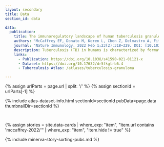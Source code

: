 ```yaml
---
layout: secondary
title: Data
section_id: data

data:
  publication:
    title: The immunoregulatory landscape of human tuberculosis granulomas
    authors: 'McCaffrey EF, Donato M, Keren L, Chen Z, Delmastro A, Fitzpatrick MB, Gupta S, Greenwald NF, Baranski A, Graf W, Kumar R, Bosse M, Fullaway CC, Ramdial PK, Forgó E, Jojic V, Van Valen D, Mehra S, Khader SA, Bendall SC, van de Rijn M, Kalman D, Kaushal D, Hunter RL, Banaei N, Steyn AJC, Khatri P, Angelo M.'
    journal: 'Nature Immunology. 2022 Feb 1;23(2):318–329. DOI: [10.1038/s41590-021-01121-x](https://doi.org/10.1038/s41590-021-01121-x)'
    description: Tuberculosis (TB) in humans is characterized by formation of immune-rich granulomas in infected tissues, the architecture and composition of which are thought to affect disease outcome. However, our understanding of the spatial relationships that control human granulomas is limited. Here, we used multiplexed ion beam imaging by time of flight (MIBI-TOF) to image 37 proteins in tissues from patients with active TB. We constructed a comprehensive atlas that maps 19 cell subsets across 8 spatial microenvironments. This atlas shows an IFN-γ-depleted microenvironment enriched for TGF-β, regulatory T cells and IDO1+ PD-L1+ myeloid cells. In a further transcriptomic meta-analysis of peripheral blood from patients with TB, immunoregulatory trends mirror those identified by granuloma imaging. Notably, PD-L1 expression is associated with progression to active TB and treatment response. These data indicate that in TB granulomas, there are local spatially coordinated immunoregulatory programs with systemic manifestations that define active TB.
    links:
      - Publication: https://doi.org/10.1038/s41590-021-01121-x
      - Dataset: https://doi.org/10.17632/dr5fkgtrb6.4
      - Tuberculosis Atlas: /atlases/tuberculosis-granuloma

---
```


{% assign urlParts = page.url | split: '/' %}
{% assign sectionId = urlParts[-1] %}

{% include atlas-dataset-info.html
    sectionId=sectionId
    pubData=page.data
    thumbnailDir=sectionId %}

<br>

{%
    assign stories = site.data-cards
    | where_exp: "item", "item.url contains 'mccaffrey-2022/'"
    | where_exp: "item", "item.hide != true"
%}

{% include minerva-story-sorting-pubs.md %}